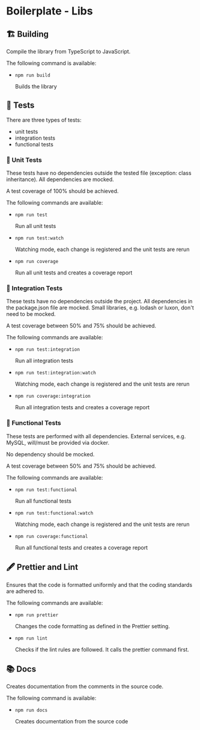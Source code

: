 # Boilerplate - Libs

## 🏗 Building

Compile the library from TypeScript to JavaScript.

The following command is available:

- `npm run build`

  Builds the library

## 🧪 Tests

There are three types of tests:

- unit tests
- integration tests
- functional tests

### 🔬 Unit Tests

These tests have no dependencies outside the tested file (exception: class inheritance). All dependencies are mocked.

A test coverage of 100% should be achieved.

The following commands are available:

- `npm run test`

  Run all unit tests

- `npm run test:watch`

  Watching mode, each change is registered and the unit tests are rerun

- `npm run coverage`

  Run all unit tests and creates a coverage report

### 🔭 Integration Tests

These tests have no dependencies outside the project. All dependencies in the package.json file are mocked.
Small libraries, e.g. lodash or luxon, don't need to be mocked.

A test coverage between 50% and 75% should be achieved.

The following commands are available:

- `npm run test:integration`

  Run all integration tests

- `npm run test:integration:watch`

  Watching mode, each change is registered and the unit tests are rerun

- `npm run coverage:integration`

  Run all integration tests and creates a coverage report

### 📡 Functional Tests

These tests are performed with all dependencies. External services, e.g. MySQL, will/must be provided via docker.

No dependency should be mocked.

A test coverage between 50% and 75% should be achieved.

The following commands are available:

- `npm run test:functional`

  Run all functional tests

- `npm run test:functional:watch`

  Watching mode, each change is registered and the unit tests are rerun

- `npm run coverage:functional`

  Run all functional tests and creates a coverage report

## 🖋 Prettier and Lint

Ensures that the code is formatted uniformly and that the coding standards are adhered to.

The following commands are available:

- `npm run prettier`

  Changes the code formatting as defined in the Prettier setting.

- `npm run lint`

  Checks if the lint rules are followed. It calls the prettier command first.

## 📚 Docs

Creates documentation from the comments in the source code.

The following command is available:

- `npm run docs`

  Creates documentation from the source code
